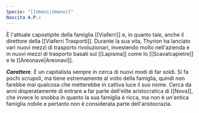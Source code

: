```yaml
---
Specie: "[[Umani|Umano]]"
Nascita A.P.:
---
```

È l'attuale capostipite della famiglia [[Viaferri]] e, in quanto tale, anche il direttore della [[Viaferri Trasporti]]. 
Durante la sua vita, Thyrion ha lanciato vari nuovi mezzi di trasporto rivoluzionari, investendo molto nell'azienda e in nuovi mezzi di trasporto basati sul [[Lapisma]] come lo [[Scavalcapietre]] e le [[Areonave|Areonavi]]. 

***Carattere***. È un capitalista sempre in cerca di nuovi modi di far soldi. Si fa pochi scrupoli, ma tiene estremamente al volto della famiglia, quindi non farebbe mai qualcosa che metterebbe in cattiva luce il suo nome. Cerca da anni disperatamente di entrare a far parte dell'elite aristocratica di [[Nova]], che invece lo snobba in quanto la sua famiglia è ricca, ma non è un'antica famiglia nobile e pertanto non è considerata parte dell'aristocrazia. 
